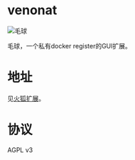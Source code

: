 # venonat

![毛球](https://media.52poke.com/wiki/thumb/archive/a/ad/20140413160046%21048Venonat.png/120px-048Venonat.png)

毛球，一个私有docker register的GUI扩展。

# 地址

见[火狐扩展](https://addons.mozilla.org/zh-CN/firefox/addon/venonat-we/)。

# 协议

AGPL v3
